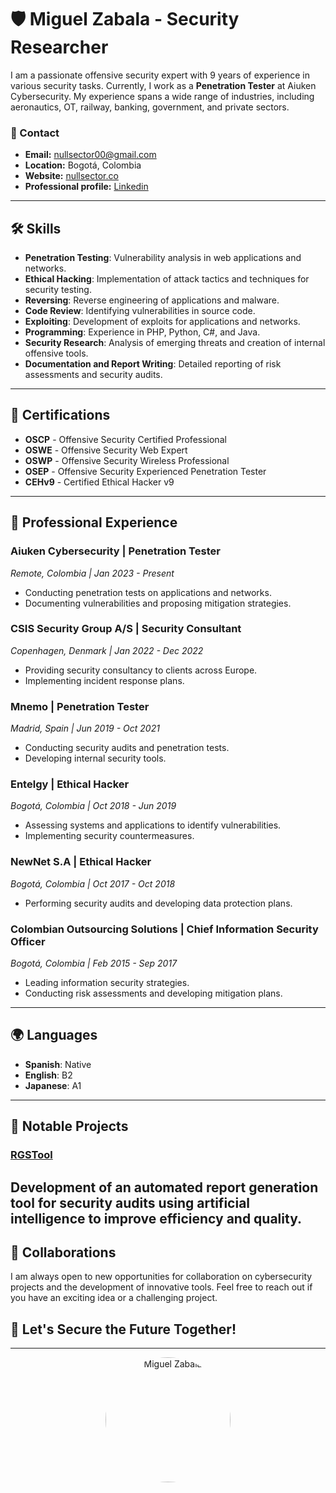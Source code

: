 # 🛡️ Miguel Zabala - Security Researcher

I am a passionate offensive security expert with 9 years of experience in various security tasks. Currently, I work as a **Penetration Tester** at Aiuken Cybersecurity. My experience spans a wide range of industries, including aeronautics, OT, railway, banking, government, and private sectors.

### 📧 Contact
- **Email:** [nullsector00@gmail.com](mailto:nullsector00@gmail.com)
- **Location:** Bogotá, Colombia
- **Website:** [nullsector.co](https://nullsector.co/)
- **Professional profile:** [Linkedin](https://www.linkedin.com/in/miguelzabalap/) 
---

## 🛠️ Skills

- **Penetration Testing**: Vulnerability analysis in web applications and networks.
- **Ethical Hacking**: Implementation of attack tactics and techniques for security testing.
- **Reversing**: Reverse engineering of applications and malware.
- **Code Review**: Identifying vulnerabilities in source code.
- **Exploiting**: Development of exploits for applications and networks.
- **Programming**: Experience in PHP, Python, C#, and Java.
- **Security Research**: Analysis of emerging threats and creation of internal offensive tools.
- **Documentation and Report Writing**: Detailed reporting of risk assessments and security audits.

---

## 📜 Certifications

- **OSCP** - Offensive Security Certified Professional
- **OSWE** - Offensive Security Web Expert
- **OSWP** - Offensive Security Wireless Professional
- **OSEP** - Offensive Security Experienced Penetration Tester
- **CEHv9** - Certified Ethical Hacker v9

---

## 🧩 Professional Experience

### Aiuken Cybersecurity | Penetration Tester
_Remote, Colombia | Jan 2023 - Present_

- Conducting penetration tests on applications and networks.
- Documenting vulnerabilities and proposing mitigation strategies.

### CSIS Security Group A/S | Security Consultant
_Copenhagen, Denmark | Jan 2022 - Dec 2022_

- Providing security consultancy to clients across Europe.
- Implementing incident response plans.

### Mnemo | Penetration Tester
_Madrid, Spain | Jun 2019 - Oct 2021_

- Conducting security audits and penetration tests.
- Developing internal security tools.

### Entelgy | Ethical Hacker
_Bogotá, Colombia | Oct 2018 - Jun 2019_

- Assessing systems and applications to identify vulnerabilities.
- Implementing security countermeasures.

### NewNet S.A | Ethical Hacker
_Bogotá, Colombia | Oct 2017 - Oct 2018_

- Performing security audits and developing data protection plans.

### Colombian Outsourcing Solutions | Chief Information Security Officer
_Bogotá, Colombia | Feb 2015 - Sep 2017_

- Leading information security strategies.
- Conducting risk assessments and developing mitigation plans.

---

## 🌍 Languages

- **Spanish**: Native
- **English**: B2
- **Japanese**: A1

---

## 📂 Notable Projects

### [RGSTool](https://github.com/MangelZabalaDevelop/RGS)
Development of an automated report generation tool for security audits using artificial intelligence to improve efficiency and quality.
---

## 🤝 Collaborations

I am always open to new opportunities for collaboration on cybersecurity projects and the development of innovative tools. Feel free to reach out if you have an exciting idea or a challenging project.

## 🚀 Let's Secure the Future Together!

---

<div align="center">
  <img src="[https://github.com/your-repository/path-to-image.png](https://github.com/MangelZabalaDevelop/MangelZabalaDevelop/blob/main/Logo%20NULLSECTOR-1.png)" alt="Miguel Zabala" style="border-radius: 50%; width: 200px; height: 200px;">
</div>
